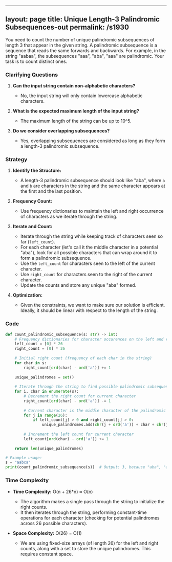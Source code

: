 
---
layout: page
title:  Unique Length-3 Palindromic Subsequences-out
permalink: /s1930
---

You need to count the number of unique palindromic subsequences of length 3 that appear in the given string. A palindromic subsequence is a sequence that reads the same forwards and backwards. For example, in the string "aabaa", the subsequences "aaa", "aba", "aaa" are palindromic. Your task is to count distinct ones.

### Clarifying Questions

1. **Can the input string contain non-alphabetic characters?**
   - No, the input string will only contain lowercase alphabetic characters.

2. **What is the expected maximum length of the input string?**
   - The maximum length of the string can be up to 10^5.

3. **Do we consider overlapping subsequences?**
   - Yes, overlapping subsequences are considered as long as they form a length-3 palindromic subsequence.

### Strategy

1. **Identify the Structure:**
   - A length-3 palindromic subsequence should look like "aba", where `a` and `b` are characters in the string and the same character appears at the first and the last position.

2. **Frequency Count:**
   - Use frequency dictionaries to maintain the left and right occurrence of characters as we iterate through the string.

3. **Iterate and Count:**
   - Iterate through the string while keeping track of characters seen so far (`left_count`).
   - For each character (let's call it the middle character in a potential "aba"), look for all possible characters that can wrap around it to form a palindromic subsequence.
   - Use the `left_count` for characters seen to the left of the current character.
   - Use `right_count` for characters seen to the right of the current character.
   - Update the counts and store any unique "aba" formed.

4. **Optimization:**
   - Given the constraints, we want to make sure our solution is efficient. Ideally, it should be linear with respect to the length of the string.

### Code

```python
def count_palindromic_subsequence(s: str) -> int:
    # Frequency dictionaries for character occurences on the left and right
    left_count = [0] * 26
    right_count = [0] * 26
    
    # Initial right count (frequency of each char in the string)
    for char in s:
        right_count[ord(char) - ord('a')] += 1
    
    unique_palindromes = set()
    
    # Iterate through the string to find possible palindromic subsequences
    for i, char in enumerate(s):
        # Decrement the right count for current character
        right_count[ord(char) - ord('a')] -= 1
        
        # Current character is the middle character of the palindromic subsequence
        for j in range(26):
            if left_count[j] > 0 and right_count[j] > 0:
                unique_palindromes.add(chr(j + ord('a')) + char + chr(j + ord('a')))
        
        # Increment the left count for current character
        left_count[ord(char) - ord('a')] += 1
        
    return len(unique_palindromes)

# Example usage:
s = "aabca"
print(count_palindromic_subsequence(s))  # Output: 3, because "aba", "aca", and "bcb" are unique palindromic subsequences.
```

### Time Complexity

- **Time Complexity:** O(n + 26*n) ≈ O(n)
  - The algorithm makes a single pass through the string to initialize the right counts.
  - It then iterates through the string, performing constant-time operations for each character (checking for potential palindromes across 26 possible characters).

- **Space Complexity:** O(26) = O(1)
  - We are using fixed-size arrays (of length 26) for the left and right counts, along with a set to store the unique palindromes. This requires constant space.